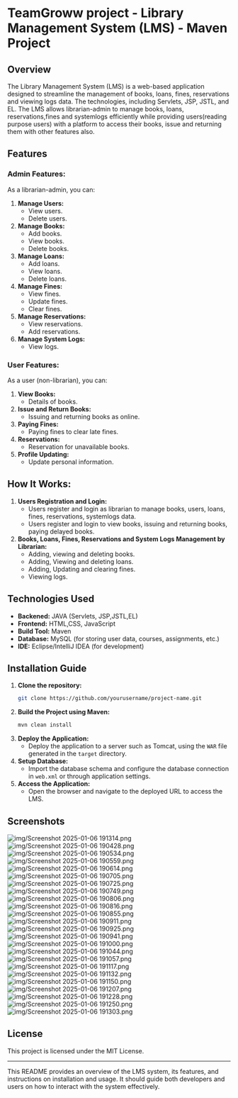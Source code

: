 # TeamGroww project - Library Management System (LMS) - Maven Project

## Overview
The Library Management System (LMS) is a web-based application designed to streamline the management of books, loans, fines, reservations and viewing logs data. The technologies, including Servlets, JSP, JSTL, and EL. The LMS allows librarian-admin to manage books, loans, reservations,fines and systemlogs efficiently while providing users(reading purpose users) with a platform to access their books, issue and returning them with other features also.

## Features

### Admin Features:
As a librarian-admin, you can:
1. **Manage Users:**
   - View users.
   - Delete users.
2. **Manage Books:**
   - Add books.
   - View books.
   - Delete books.
3. **Manage Loans:**
   - Add loans.
   - View loans.
   - Delete loans.
4. **Manage Fines:**
   - View fines.
   - Update fines.
   - Clear fines.
5. **Manage Reservations:**
   - View reservations.
   - Add reservations.
6. **Manage System Logs:**
   - View logs.

### User Features:
As a user (non-librarian), you can:
1. **View Books:**
   - Details of books.
2. **Issue and Return Books:**
   - Issuing and returning books as online.
3. **Paying Fines:**
   - Paying fines to clear late fines.
4. **Reservations:**
   - Reservation for unavailable books.
5. **Profile Updating:**
   - Update personal information.

## How It Works:

1. **Users Registration and Login:**
   - Users register and login as librarian to manage books, users, loans, fines, reservations, systemlogs data.
   - Users register and login to view books, issuing and returning books, paying delayed books.
2. **Books, Loans, Fines, Reservations and System Logs Management by Librarian:**
   - Adding, viewing and deleting books.
   - Adding, Viewing and deleting loans.
   - Adding, Updating and clearing fines.
   - Viewing logs.

## Technologies Used
- **Backened:** JAVA (Servlets, JSP,JSTL,EL)
- **Frontend:** HTML,CSS, JavaScript
- **Build Tool:** Maven
- **Database:** MySQL (for storing user data, courses, assignments, etc.)
- **IDE:** Eclipse/IntelliJ IDEA (for development)

## Installation Guide

1. **Clone the repository:**
   ```bash
   git clone https://github.com/yourusername/project-name.git
   ```
2. **Build the Project using Maven:**
   ```bash
   mvn clean install
   ```
3. **Deploy the Application:**
   - Deploy the application to a server such as Tomcat, using the `WAR` file generated in the `target` directory.
4. **Setup Database:**
   - Import the database schema and configure the database connection in `web.xml` or through application settings.
5. **Access the Application:**
   - Open the browser and navigate to the deployed URL to access the LMS.

## Screenshots

![img/Screenshot 2025-01-06 191314.png](<Screenshot 2025-01-06 191314.png>) 
![img/Screenshot 2025-01-06 190428.png](<Screenshot 2025-01-06 190428.png>)
![img/Screenshot 2025-01-06 190534.png](<Screenshot 2025-01-06 190534.png>) 
![img/Screenshot 2025-01-06 190559.png](<Screenshot 2025-01-06 190559.png>) 
![img/Screenshot 2025-01-06 190614.png](<Screenshot 2025-01-06 190614.png>) 
![img/Screenshot 2025-01-06 190705.png](<Screenshot 2025-01-06 190705.png>) 
![img/Screenshot 2025-01-06 190725.png](<Screenshot 2025-01-06 190725.png>) 
![img/Screenshot 2025-01-06 190749.png](<Screenshot 2025-01-06 190749.png>) 
![img/Screenshot 2025-01-06 190806.png](<Screenshot 2025-01-06 190806.png>) 
![img/Screenshot 2025-01-06 190816.png](<Screenshot 2025-01-06 190816.png>) 
![img/Screenshot 2025-01-06 190855.png](<Screenshot 2025-01-06 190855.png>) 
![img/Screenshot 2025-01-06 190911.png](<Screenshot 2025-01-06 190911.png>) 
![img/Screenshot 2025-01-06 190925.png](<Screenshot 2025-01-06 190925.png>) 
![img/Screenshot 2025-01-06 190941.png](<Screenshot 2025-01-06 190941.png>) 
![img/Screenshot 2025-01-06 191000.png](<Screenshot 2025-01-06 191000.png>) 
![img/Screenshot 2025-01-06 191044.png](<Screenshot 2025-01-06 191044.png>) 
![img/Screenshot 2025-01-06 191057.png](<Screenshot 2025-01-06 191057.png>) 
![img/Screenshot 2025-01-06 191117.png](<Screenshot 2025-01-06 191117.png>) 
![img/Screenshot 2025-01-06 191132.png](<Screenshot 2025-01-06 191132.png>) 
![img/Screenshot 2025-01-06 191150.png](<Screenshot 2025-01-06 191150.png>) 
![img/Screenshot 2025-01-06 191207.png](<Screenshot 2025-01-06 191207.png>) 
![img/Screenshot 2025-01-06 191228.png](<Screenshot 2025-01-06 191228.png>) 
![img/Screenshot 2025-01-06 191250.png](<Screenshot 2025-01-06 191250.png>) 
![img/Screenshot 2025-01-06 191303.png](<Screenshot 2025-01-06 191303.png>)





## License

This project is licensed under the MIT License.

---

This README provides an overview of the LMS system, its features, and instructions on installation and usage. It should guide both developers and users on how to interact with the system effectively.
